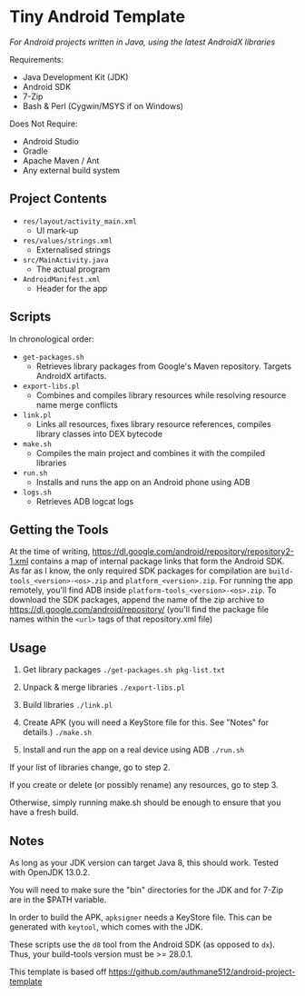 # Tiny Android Template

*For Android projects written in Java, using the latest AndroidX libraries*

Requirements:
- Java Development Kit (JDK)
- Android SDK
- 7-Zip
- Bash & Perl (Cygwin/MSYS if on Windows)

Does Not Require:
- Android Studio
- Gradle
- Apache Maven / Ant
- Any external build system

## Project Contents

- `res/layout/activity_main.xml`
	- UI mark-up
- `res/values/strings.xml`
	- Externalised strings
- `src/MainActivity.java`
	- The actual program
- `AndroidManifest.xml`
	- Header for the app

## Scripts

In chronological order:

- `get-packages.sh`
	- Retrieves library packages from Google's Maven repository. Targets AndroidX artifacts.
- `export-libs.pl`
	- Combines and compiles library resources while resolving resource name merge conflicts
- `link.pl`
	- Links all resources, fixes library resource references, compiles library classes into DEX bytecode
- `make.sh`
	- Compiles the main project and combines it with the compiled libraries
- `run.sh`
	- Installs and runs the app on an Android phone using ADB
- `logs.sh`
	- Retrieves ADB logcat logs

## Getting the Tools

At the time of writing, https://dl.google.com/android/repository/repository2-1.xml contains a map of internal package links that form the Android SDK.
As far as I know, the only required SDK packages for compilation are `build-tools_<version>-<os>.zip` and `platform_<version>.zip`.
For running the app remotely, you'll find ADB inside `platform-tools_<version>-<os>.zip`.
To download the SDK packages, append the name of the zip archive to https://dl.google.com/android/repository/
(you'll find the package file names within the `<url>` tags of that repository.xml file)

## Usage

1) Get library packages
`./get-packages.sh pkg-list.txt`

2) Unpack & merge libraries
`./export-libs.pl`

3) Build libraries
`./link.pl`

4) Create APK (you will need a KeyStore file for this. See "Notes" for details.)
`./make.sh`

5) Install and run the app on a real device using ADB
`./run.sh`

If your list of libraries change, go to step 2.

If you create or delete (or possibly rename) any resources, go to step 3.

Otherwise, simply running make.sh should be enough to ensure that you have a fresh build.

## Notes

As long as your JDK version can target Java 8, this should work. Tested with OpenJDK 13.0.2.

You will need to make sure the "bin" directories for the JDK and for 7-Zip are in the $PATH variable.

In order to build the APK, `apksigner` needs a KeyStore file. This can be generated with `keytool`, which comes with the JDK.

These scripts use the `d8` tool from the Android SDK (as opposed to `dx`). Thus, your build-tools version must be >= 28.0.1.

This template is based off https://github.com/authmane512/android-project-template
